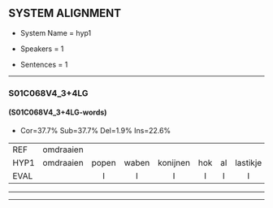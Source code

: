 
## SYSTEM ALIGNMENT

- System Name = hyp1

- Speakers = 1

- Sentences = 1

---

### S01C068V4_3+4LG

#### (S01C068V4_3+4LG-words)

- Cor=37.7%	Sub=37.7%	Del=1.9%	Ins=22.6%

|  |  |  |  |  |  |  |  |  |  |  |  |  |  |  |  |  |  |  |  |  |  |  |  |  |  |  |  |  |  |  |  |  |  |  |  |  |  |  |  |  |  |  |  |  |  |  |  |  |  |  |  |  |  |
|:--- |:---:|:---:|:---:|:---:|:---:|:---:|:---:|:---:|:---:|:---:|:---:|:---:|:---:|:---:|:---:|:---:|:---:|:---:|:---:|:---:|:---:|:---:|:---:|:---:|:---:|:---:|:---:|:---:|:---:|:---:|:---:|:---:|:---:|:---:|:---:|:---:|:---:|:---:|:---:|:---:|:---:|:---:|:---:|:---:|:---:|:---:|:---:|:---:|:---:|:---:|:---:|:---:|:---:|
| REF | omdraaien |  |  |  |  |  |  | poppenwagen | konijnenhok | elastiekje | ruziemaken | teddybeer | dierentuin | paddenstoelen | verstoppertje | wasmachine |  | fototoestel | toiletpapier | vrachtwagen | buurmannen |  | vogelkooi | olifant | schommelen |  | iedereen | schoenenwinkel | knutselen | ophangen | verjaardag |  | sprookjesboek | tandenborstel | lucifer | slaapkamer | * | achterdeur | ziekenhuis | nieuwsgierig | afblijven | kabouter | washandje |  |  | sneeuwwitje | goeiendag | vakantie | limonade | autorijden | eindelijk | familie | chocolade |
| HYP1 | omdraaien | popen | waben | konijnen | hok | al | lastikje | ruzie | maken | taddi | bier | dierentuyn | paddestoelen | voor | stoppertjie | wasmachine | fotatoestel | toilet | papier | vrachtwagen | buurmannen | vogal | koi | olifant | schommelen | idereen | schone | winkel | knutselen | ophangen | verjaardag | sprolkjesbok | tanden | borstel | lusefer | slaapkamer |  | achterdeur | ziekenhuis | nieuwsgierig | afblijven | kabouter | washandje | snee | witje | goeie | dag | vakantie | lemonade | outerijde | eindelijk | familie | chocolade |
| EVAL |  | I | I | I | I | I | I | S | S | S | S | S | S | S | S |  | I | S | S |  |  | I | S |  |  | I | S | S |  |  |  | I | S | S | S |  | D |  |  |  |  |  |  | I | I | S | S |  | S | S |  |  |  |
---

---

